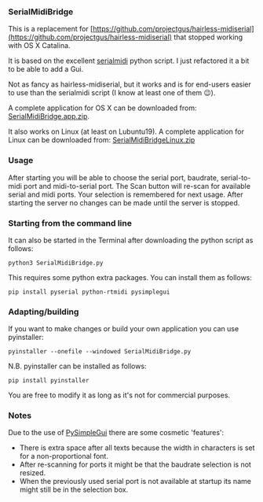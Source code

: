 ### SerialMidiBridge

This is a replacement for [https://github.com/projectgus/hairless-midiserial](https://github.com/projectgus/hairless-midiserial) that stopped working with OS X Catalina.

It is based on the excellent [serialmidi](https://github.com/raspy135/serialmidi) python script. I just refactored it a bit to be able to add a Gui.

Not as fancy as hairless-midiserial, but it works and is for end-users easier to use than the serialmidi script (I know at least one of them :wink:).

A complete application for OS X can be downloaded from: [SerialMidiBridge.app.zip](https://mega.nz/file/k5skCQqL#Gu-krXfbGkKWxxRzex5TsaKGbu9fc9izKQyb72-ZagA).

It also works on Linux (at least on Lubuntu19). A complete application for Linux can be downloaded from:
[SerialMidiBridgeLinux.zip](https://mega.nz/file/Ug9h1QTB#_gvN7DPf7y9jejG2K-4btN61jieIyUxwtCvAK9iOorQ)

### Usage

After starting you will be able to choose the serial port, baudrate, serial-to-midi port and midi-to-serial port. The Scan button will re-scan for available serial and midi ports. Your selection is remembered for next usage. After starting the server no changes can be made until the server is stopped.

### Starting from the command line

It can also be started in the Terminal after downloading the python script as follows:

```
python3 SerialMidiBridge.py
```

This requires some python extra packages. You can install them as follows:

```
pip install pyserial python-rtmidi pysimplegui
```

### Adapting/building

If you want to make changes or build your own application you can use pyinstaller:

```
pyinstaller --onefile --windowed SerialMidiBridge.py
```

N.B. pyinstaller can be installed as follows:

```
pip install pyinstaller
```

You are free to modify it as long as it's not for commercial purposes.

### Notes

Due to the use of [PySimpleGui](https://pypi.org/project/PySimpleGUI/) there are some cosmetic 'features':

- There is extra space after all texts because the width in characters is set for a non-proportional font.
- After re-scanning for ports it might be that the baudrate selection is not resized.
- When the previously used serial port is not available at startup its name might still be in the selection box.

